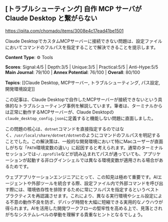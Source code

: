 ## [トラブルシューティング] 自作 MCP サーバが Claude Desktop と繋がらない

https://qiita.com/chomado/items/3008e4c17ead41be1501

Claude DesktopでカスタムMCPサーバーに接続できない問題は、設定ファイルにおいてコマンドのフルパスを指定することで解決できることを提示します。

**Content Type**: ⚙️ Tools

**Scores**: Signal:4/5 | Depth:3/5 | Unique:3/5 | Practical:5/5 | Anti-Hype:5/5
**Main Journal**: 79/100 | **Annex Potential**: 76/100 | **Overall**: 80/100

**Topics**: [[Claude Desktop, MCPサーバー, トラブルシューティング, パス設定, 開発環境設定]]

この記事は、Claude Desktopで自作したMCPサーバーが接続できないという具体的なトラブルシューティング事例を解説しています。筆者は、ターミナルからは正常に動作するMCPサーバーが、Claude Desktopの`claude_desktop_config.json`に定義すると機能しない問題に直面しました。

この問題の核心は、`dotnet`コマンドを直接指定するのではなく、`/usr/local/share/dotnet/dotnet`のようにコマンドのフルパスを明記することでした。この解決策は、一般的な開発環境において特にMacユーザーが直面しがちな「`PATH`環境変数の違い」に起因すると考えられます。通常のターミナルセッションでは`~/.zprofile`などが読み込まれてパスが通っていても、アプリケーションが起動する非ログインシェルでは異なる環境変数が適用される場合があるためです。

ウェブアプリケーションエンジニアにとって、この知見は極めて重要です。AIエージェントや外部ツールを統合する際、設定ファイル内で外部コマンドを呼び出す際には、環境依存性を排除するために常にフルパスを指定するというベストプラクティスを再認識させます。これにより、異なる実行環境やシェル設定による不意の動作不良を防ぎ、デバッグ時間を大幅に短縮できる実用的なノウハウが得られます。AIを活用した開発ワークフローの堅牢性を高める上で、見落とされがちなシステムレベルの挙動を理解する貴重なヒントとなるでしょう。